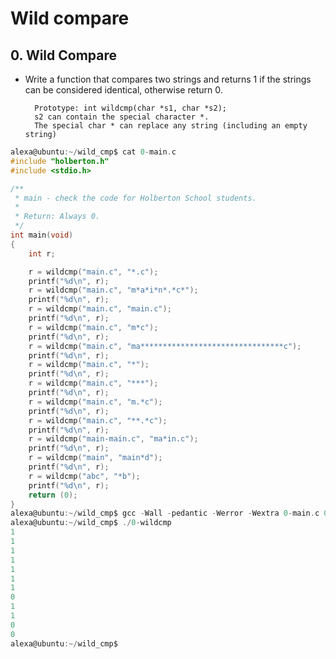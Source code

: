 # Wild compare

## 0. Wild Compare

- Write a function that compares two strings and returns 1 if the strings can be considered identical, otherwise return 0.

		Prototype: int wildcmp(char *s1, char *s2);
		s2 can contain the special character *.
		The special char * can replace any string (including an empty string)
```c
alexa@ubuntu:~/wild_cmp$ cat 0-main.c
#include "holberton.h"
#include <stdio.h>

/**
 * main - check the code for Holberton School students.
 *
 * Return: Always 0.
 */
int main(void)
{
    int r;

    r = wildcmp("main.c", "*.c");
    printf("%d\n", r);
    r = wildcmp("main.c", "m*a*i*n*.*c*");
    printf("%d\n", r);
    r = wildcmp("main.c", "main.c");
    printf("%d\n", r);
    r = wildcmp("main.c", "m*c");
    printf("%d\n", r);
    r = wildcmp("main.c", "ma********************************c");
    printf("%d\n", r);
    r = wildcmp("main.c", "*");
    printf("%d\n", r);
    r = wildcmp("main.c", "***");
    printf("%d\n", r);
    r = wildcmp("main.c", "m.*c");
    printf("%d\n", r);
    r = wildcmp("main.c", "**.*c");
    printf("%d\n", r);
    r = wildcmp("main-main.c", "ma*in.c");
    printf("%d\n", r);
    r = wildcmp("main", "main*d");
    printf("%d\n", r);
    r = wildcmp("abc", "*b");
    printf("%d\n", r);
    return (0);
}
alexa@ubuntu:~/wild_cmp$ gcc -Wall -pedantic -Werror -Wextra 0-main.c 0-wildcmp.c -o 0-wildcmp
alexa@ubuntu:~/wild_cmp$ ./0-wildcmp 
1
1
1
1
1
1
1
0
1
1
0
0
alexa@ubuntu:~/wild_cmp$ 
```